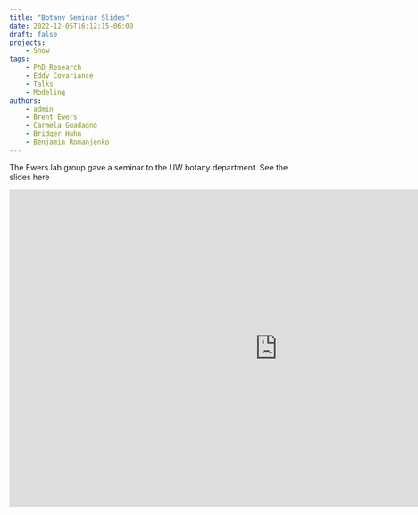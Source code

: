 ```yaml
---
title: "Botany Seminar Slides"
date: 2022-12-05T16:12:15-06:00
draft: false
projects:
    - Snow
tags:
    - PhD Research
    - Eddy Covariance
    - Talks
    - Modeling
authors:
    - admin
    - Brent Ewers
    - Carmela Guadagno
    - Bridger Huhn
    - Benjamin Romanjenko
---
```


The Ewers lab group gave a seminar to the UW botany department. See the slides here

<iframe src="https://docs.google.com/presentation/d/e/2PACX-1vTXX5xDZUhKzcHnu0VQODdzEI--eniney9smRHxK2XvOLaf62b1nqw5V4p1mcgvTq9xIPwQkWi2cWk_/embed?start=false&loop=false&delayms=3000" frameborder="0" width="960" height="569" allowfullscreen="true" mozallowfullscreen="true" webkitallowfullscreen="true"></iframe>